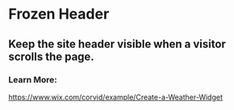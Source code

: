 # Frozen Header
## Keep the site header visible when a visitor scrolls the page.

### Learn More:
https://www.wix.com/corvid/example/Create-a-Weather-Widget
